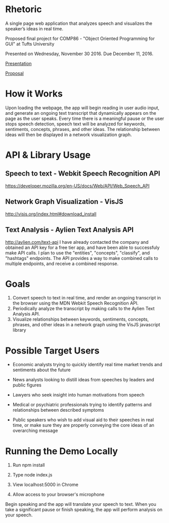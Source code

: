 # Rhetoric
A single page web application that analyzes speech and visualizes the speaker’s ideas in real time.

Proposed final project for COMP86 - "Object Oriented 
Programming for GUI" at Tufts University

Presented on Wednesday, November 30 2016.
Due December 11, 2016. 

[Presentation](/Presentation.pdf)

[Proposal](/Proposal.pdf)

# How it Works
Upon loading the webpage, the app will begin reading in user audio input, and 
generate an ongoing text transcript that dynamically appears on the page as the 
user speaks. Every time there is a meaningful pause or the user stops speech 
detection, speech text will be analyzed for keywords, sentiments, concepts, 
phrases, and other ideas. The relationship between ideas will then be displayed 
in a network visualization graph.

# API & Library Usage
## Speech to text  - Webkit Speech Recognition API
https://developer.mozilla.org/en-US/docs/Web/API/Web_Speech_API

## Network Graph Visualization - VisJS
http://visjs.org/index.html#download_install

## Text Analysis  - Aylien Text Analysis API
http://aylien.com/text-api
I have already contacted the company and obtained an API key for a free tier app,
and have been able to successfuly make API calls. I plan to use the "entities", 
"concepts", "classify", and "hashtags" endpoints. The API provides a way to 
make combined calls to multiple endpoints, and receive a combined response.

# Goals 
1. Convert speech to text in real time, and render an ongoing transcript in the 
browser using the MDN Webkit Speech Recognition API.
2. Periodically analyze the transcript by making calls to the  Aylien Text 
Analysis API.
3. Visualize relationships between keywords, sentiments, concepts, phrases, and 
other ideas in a network graph using the VisJS javascript library

# Possible Target Users 
* Economic analysts trying to quickly identify real time market trends and sentiments about the future

* News analysts looking to distill ideas from speeches by leaders and public figures

* Lawyers who seek insight into human motivations from speech

* Medical or psychiatric professionals trying to identify patterns and relationships between described symptoms

* Public speakers who wish to add visual aid to their speeches in real time, or 
  make sure they are properly conveying the core ideas of an overarching message

# Running the Demo Locally

1. Run npm install 

2. Type node index.js

3. View localhost:5000 in Chrome

4. Allow access to your browser's microphone

Begin speaking and the app will translate your speech to text. When you take
a significant pause or finish speaking, the app will perform analysis on
your speech.
